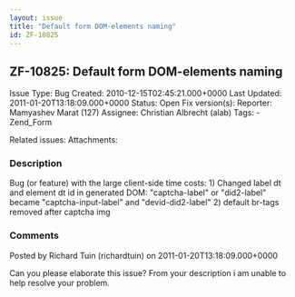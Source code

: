 ```yaml
---
layout: issue
title: "Default form DOM-elements naming"
id: ZF-10825
---
```


ZF-10825: Default form DOM-elements naming
------------------------------------------

 Issue Type: Bug Created: 2010-12-15T02:45:21.000+0000 Last Updated: 2011-01-20T13:18:09.000+0000 Status: Open Fix version(s): 
 Reporter:  Mamyashev Marat (127)  Assignee:  Christian Albrecht (alab)  Tags: - Zend\_Form
 
 Related issues: 
 Attachments: 
### Description

Bug (or feature) with the large client-side time costs: 1) Changed label dt and element dt id in generated DOM: "captcha-label" or "did2-label" became "captcha-input-label" and "devid-did2-label" 2) default br-tags removed after captcha img

 

 

### Comments

Posted by Richard Tuin (richardtuin) on 2011-01-20T13:18:09.000+0000

Can you please elaborate this issue? From your description i am unable to help resolve your problem.

 

 